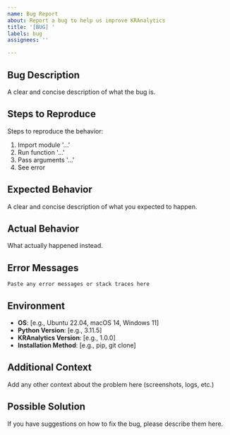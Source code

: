 ```yaml
---
name: Bug Report
about: Report a bug to help us improve KRAnalytics
title: '[BUG] '
labels: bug
assignees: ''

---
```


## Bug Description
A clear and concise description of what the bug is.

## Steps to Reproduce
Steps to reproduce the behavior:
1. Import module '...'
2. Run function '...'
3. Pass arguments '...'
4. See error

## Expected Behavior
A clear and concise description of what you expected to happen.

## Actual Behavior
What actually happened instead.

## Error Messages
```
Paste any error messages or stack traces here
```

## Environment
- **OS**: [e.g., Ubuntu 22.04, macOS 14, Windows 11]
- **Python Version**: [e.g., 3.11.5]
- **KRAnalytics Version**: [e.g., 1.0.0]
- **Installation Method**: [e.g., pip, git clone]

## Additional Context
Add any other context about the problem here (screenshots, logs, etc.)

## Possible Solution
If you have suggestions on how to fix the bug, please describe them here.
